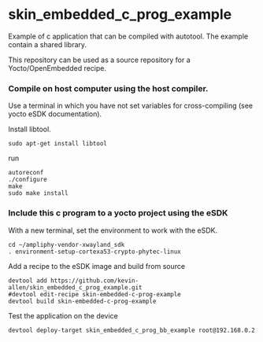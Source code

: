 skin_embedded_c_prog_example
==========

Example of c application that can be compiled with autotool. The example contain a shared library.

This repository can be used as a source repository for a Yocto/OpenEmbedded recipe.


### Compile on host computer using the host compiler.

Use a terminal in which you have not set variables for cross-compiling (see yocto eSDK documentation).


Install libtool.

```
sudo apt-get install libtool
```

run

```
autoreconf
./configure 
make
sudo make install
```


### Include this c program to a yocto project using the eSDK

With a new terminal, set the environment to work with the eSDK.

```
cd ~/ampliphy-vendor-xwayland_sdk
. environment-setup-cortexa53-crypto-phytec-linux
```

Add a recipe to the eSDK image and build from source

```
devtool add https://github.com/kevin-allen/skin_embedded_c_prog_example.git
#devtool edit-recipe skin-embedded-c-prog-example
devtool build skin-embedded-c-prog-example
```

Test the application on the device

```
devtool deploy-target skin_embedded_c_prog_bb_example root@192.168.0.2
```

